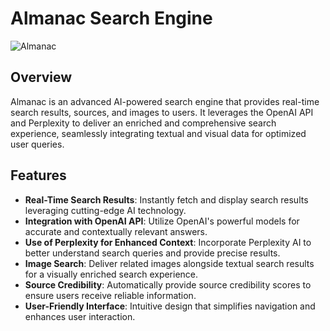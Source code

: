 # Almanac Search Engine

![Almanac](public/Almanac-gif.gif)

## Overview

Almanac is an advanced AI-powered search engine that provides real-time search results, sources, and images to users. It leverages the OpenAI API and Perplexity to deliver an enriched and comprehensive search experience, seamlessly integrating textual and visual data for optimized user queries.

## Features

- **Real-Time Search Results**: Instantly fetch and display search results leveraging cutting-edge AI technology.
- **Integration with OpenAI API**: Utilize OpenAI's powerful models for accurate and contextually relevant answers.
- **Use of Perplexity for Enhanced Context**: Incorporate Perplexity AI to better understand search queries and provide precise results.
- **Image Search**: Deliver related images alongside textual search results for a visually enriched search experience.
- **Source Credibility**: Automatically provide source credibility scores to ensure users receive reliable information.
- **User-Friendly Interface**: Intuitive design that simplifies navigation and enhances user interaction.
